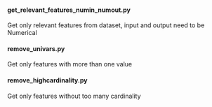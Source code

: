 #### get_relevant_features_numin_numout.py
Get only relevant features from dataset, input and output need to be Numerical

#### remove_univars.py
Get only features with more than one value

#### remove_highcardinality.py
Get only features without too many cardinality